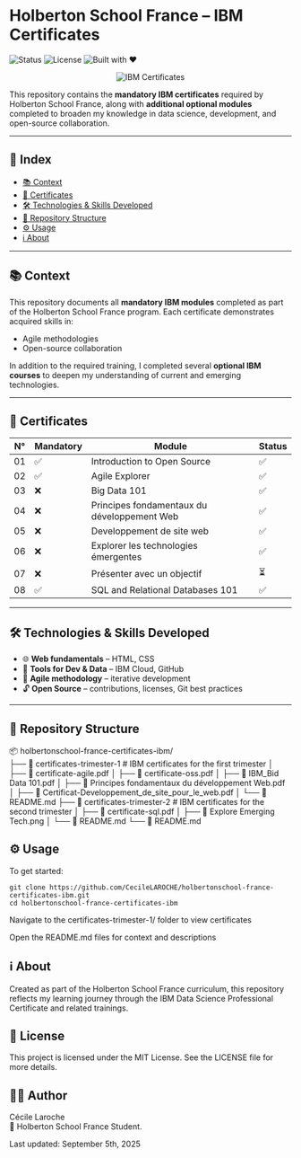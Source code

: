 # Holberton School France – IBM Certificates
  
![Status](https://img.shields.io/badge/status-active-brightgreen)
![License](https://img.shields.io/badge/license-MIT-blue)
![Built with ❤️](https://img.shields.io/badge/built%20with-%E2%9D%A4-red)
  
<p align="center"><img src="https://media1.giphy.com/media/v1.Y2lkPTc5MGI3NjExcjA1ZW5tbTdnNmNkOHo4dmRzM3BlMTRmcnVoaGU0d3RpNmdhNjdheSZlcD12MV9pbnRlcm5hbF9naWZfYnlfaWQmY3Q9Zw/E8xusSHsJGepz3UbtX/giphy.gif" alt="IBM Certificates" /></p>  
  
This repository contains the **mandatory IBM certificates** required by Holberton School France, along with **additional optional modules** completed to broaden my knowledge in data science, development, and open-source collaboration.  

---

## 🧾 Index
  
- [📚 Context](#-context)
- [📜 Certificates](#-certificates)
- [🛠️ Technologies & Skills Developed](#️-technologies--skills-developed)
- [📁 Repository Structure](#-repository-structure)
- [⚙️ Usage](#️-usage)
- [ℹ️ About](#ℹ️-about)

---

## 📚 Context
  
This repository documents all **mandatory IBM modules** completed as part of the Holberton School France program. Each certificate demonstrates acquired skills in:

- Agile methodologies  
- Open-source collaboration  

In addition to the required training, I completed several **optional IBM courses** to deepen my understanding of current and emerging technologies.

---

## 📜 Certificates
  
| N°  | Mandatory | Module                                            | Status |
|-----|-----------|---------------------------------------------------|--------|
| 01  | ✅         | Introduction to Open Source                      |   ✅   |
| 02  | ✅         | Agile Explorer                                   |   ✅   |
| 03  | ❌         | Big Data 101                                     |   ✅   |
| 04  | ❌         | Principes fondamentaux du développement Web      |   ✅   |
| 05  | ❌         | Developpement de site web                        |   ✅   |
| 06  | ❌         | Explorer les technologies émergentes             |   ✅   |
| 07  | ❌         | Présenter avec un objectif                       |   ⏳   |
| 08  | ✅         | SQL and Relational Databases 101                 |   ✅   |

---

## 🛠️ Technologies & Skills Developed
  
- 🌐 **Web fundamentals** – HTML, CSS  
- 🔧 **Tools for Dev & Data** – IBM Cloud, GitHub  
- 🧠 **Agile methodology** – iterative development  
- 🔓 **Open Source** – contributions, licenses, Git best practices  

---

## 📁 Repository Structure
  
📦 holbertonschool-france-certificates-ibm/  
├── 📁 certificates-trimester-1      # IBM certificates for the first trimester
│   ├── 📄 certificate-agile.pdf
│   ├── 📄 certificate-oss.pdf
│   ├── 📄 IBM_Bid Data 101.pdf
│   ├── 📄 Principes fondamentaux du développement Web.pdf  
│   ├── 📄 Certificat-Developpement_de_site_pour_le_web.pdf
│   └── 📄 README.md
├── 📁 certificates-trimester-2      # IBM certificates for the second trimester
│   ├── 📄 certificate-sql.pdf
│   ├── 📄 Explore Emerging Tech.png
│   └── 📄 README.md
└── 📄 README.md

## ⚙️ Usage
  
To get started:

```text
git clone https://github.com/CecileLAROCHE/holbertonschool-france-certificates-ibm.git  
cd holbertonschool-france-certificates-ibm  
```

Navigate to the certificates-trimester-1/ folder to view certificates
  
Open the README.md files for context and descriptions
  
## ℹ️ About  
  
Created as part of the Holberton School France curriculum, this repository reflects my learning journey through the IBM Data Science Professional Certificate and related trainings.  

## 🧾 License  

This project is licensed under the MIT License.
See the LICENSE file for more details.  

## 🙋‍♀️ Author  

Cécile Laroche  
💼 Holberton School France Student.  

Last updated: September 5th, 2025  

